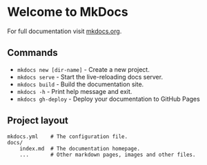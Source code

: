 # Welcome to MkDocs

For full documentation visit [mkdocs.org](https://www.mkdocs.org).

## Commands

* `mkdocs new [dir-name]` - Create a new project.
* `mkdocs serve` - Start the live-reloading docs server.
* `mkdocs build` - Build the documentation site.
* `mkdocs -h` - Print help message and exit.
* `mkdocs gh-deploy` - Deploy your documentation to GitHub Pages

## Project layout

    mkdocs.yml    # The configuration file.
    docs/
        index.md  # The documentation homepage.
        ...       # Other markdown pages, images and other files.
